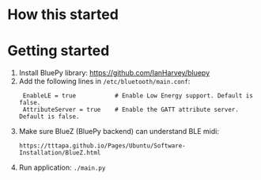 # How this started

# Getting started

1. Install BluePy library: https://github.com/IanHarvey/bluepy
2. Add the following lines in `/etc/bluetooth/main.conf`:
    ``` 
     EnableLE = true           # Enable Low Energy support. Default is false.
     AttributeServer = true    # Enable the GATT attribute server. Default is false.
    ```
3. Make sure BlueZ (BluePy backend) can understand BLE midi:
    ```
    https://tttapa.github.io/Pages/Ubuntu/Software-Installation/BlueZ.html
    ```
4. Run application: `./main.py`
